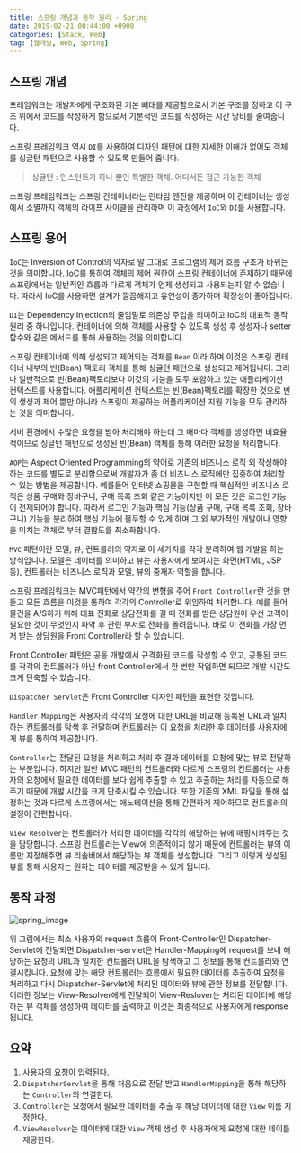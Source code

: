 ```yaml
---
title: 스프링 개념과 동작 원리 - Spring
date: 2019-02-21 00:44:00 +0900
categories: [Stack, Web]
tag: [웹개발, Web, Spring]
---
```



## 스프링 개념

프레임워크는 개발자에게 구조화된 기본 뼈대를 제공함으로서 기본 구조를 정하고 이 구조 위에서 코드를 작성하게 함으로서 기본적인 코드를 작성하는 시간 낭비를 줄여줍니다.

스프링 프레임워크 역시 `DI`를 사용하여 디자인 패턴에 대한 자세한 이해가 없어도 객체를 싱글턴 패턴으로 사용할 수 있도록 만들어 줍니다.

> 싱글턴 : 인스턴트가 하나 뿐인 특별한 객체. 어디서든 접근 가능한 객체

스프링 프레임워크는 스프링 컨테이너라는 런타임 엔진을 제공하며 이 컨테이너는 생성에서 소멸까지 객체의 라이프 사이클을 관리하며 이 과정에서 `IoC`와 `DI`를 사용합니다.

## 스프링 용어

`IoC`는 Inversion of Control의 약자로 말 그대로 프로그램의 제어 흐름 구조가 바뀌는 것을 의미합니다. IoC를 통하여 객체의 제어 권한이 스프링 컨테이너에 존재하기 때문에 스프링에서는 일반적인 흐름과 다르게 객체가 언제 생성되고 사용되는지 알 수 없습니다. 따라서 IoC를 사용하면 설계가 깔끔해지고 유연성이 증가하며 확장성이 좋아집니다.

`DI`는 Dependency Injection의 줄임말로 의존성 주입을 의미하고 IoC의 대표적 동작 원리 중 하나입니다. 컨테이너에 의해 객체를 사용할 수 있도록 생성 후 생성자나 setter 함수와 같은 메서드를 통해 사용하는 것을 의미합니다.

스프링 컨테이너에 의해 생성되고 제어되는 객체를 `Bean` 이라 하며 이것은 스프링 컨테이너 내부의 빈(Bean) 팩토리 객체를 통해 싱글턴 패턴으로 생성되고 제어됩니다. 그러나 일반적으로 빈(Bean)팩토리보다 이것의 기능을 모두 포함하고 있는 애플리케이션 컨텍스트를 사용합니다. 애플리케이션 컨텍스트는 빈(Bean)팩토리를 확장한 것으로 빈의 생성과 제어 뿐만 아니라 스프링이 제공하는 어플리케이션 지원 기능을 모두 관리하는 것을 의미합니다.

서버 환경에서 수많은 요청을 받아 처리해야 하는데 그 때마다 객체를 생성하면 비효율적이므로 싱글턴 패턴으로 생성된 빈(Bean) 객체를 통해 이러한 요청을 처리합니다.

`AOP`는 Aspect Oriented Programming의 약어로 기존의 비즈니스 로직 외 작성해야 하는 코드를 별도로 분리함으로써 개발자가 좀 더 비즈니스 로직에만 집중하여 처리할 수 있는 방법을 제공합니다. 예를들어 인터넷 쇼핑몰을 구현할 때 핵심적인 비즈니스 로직은 상품 구매와 장바구니, 구매 목록 조회 같은 기능이지만 이 모든 것은 로그인 기능이 전제되어야 합니다. 따라서 로그인 기능과 핵심 기능(상품 구매, 구매 목록 조회, 장바구니) 기능을 분리하여 핵심 기능에 몰두할 수 있게 하며 그 외 부가적인 개발이나 영향을 미치는 객체로 부터 결합도를 최소화합니다.

`MVC` 패턴이란 모델, 뷰, 컨트롤러의 약자로 이 세가지를 각각 분리하여 웹 개발을 하는 방식입니다. 모델은 데이터를 의미하고 뷰는 사용자에게 보여지는 화면(HTML, JSP 등), 컨트롤러는 비즈니스 로직과 모델, 뷰의 중재자 역할을 합니다.

스프링 프레임워크는 MVC패턴에서 약간의 변형을 주어 `Front Controller`란 것을 만들고 모든 흐름을 이것을 통하여 각각의 Controller로 위임하여 처리합니다. 예를 들어 물건을 A/S하기 위해 대표 전화로 상담전화를 걸 때 전화를 받은 상담원이 우선 고객이 필요한 것이 무엇인지 파악 후 관련 부서로 전화를 돌려줍니다. 바로 이 전화를 가장 먼저 받는 상담원을 Front Controller라 할 수 있습니다.

Front Controller 패턴은 공동 개발에서 규격화된 코드를 작성할 수 있고, 공통된 코드를 각각의 컨트롤러가 아닌 front Controller에서 한 번만 작업하면 되므로 개발 시간도 크게 단축할 수 있습니다.

`Dispatcher Servlet`은 Front Controller 디자인 패턴을 표현한 것입니다.

`Handler Mapping`은 사용자의 각각의 요청에 대한 URL을 비교해 등록된 URL과 일치하는 컨트롤러를 탐색 후 전달하며 컨트롤러는 이 요청을 처리한 후 데이터를 사용자에게 뷰를 통하여 제공합니다.

`Controller`는 전달된 요청을 처리하고 처리 후 결과 데이터를 요청에 맞는 뷰로 전달하는 부분입니다. 하지만 일반 MVC 패턴의 컨트롤러와 다르게 스프링의 컨트롤러는 사용자의 요청에서 필요한 데이터를 보다 쉽게 추출할 수 있고 추출하는 처리를 자동으로 해주기 때문에 개발 시간을 크게 단축시킬 수 있습니다. 또한 기존의 XML 파일을 통해 설정하는 것과 다르게 스프링에서는 애노테이션을 통해 간편하게 제어하므로 컨트롤러의 설정이 간편합니다.

`View Resolver`는 컨트롤러가 처리한 데이터를 각각의 해당하는 뷰에 매핑시켜주는 것을 담당합니다. 스프링 컨트롤러는 View에 의존적이지 않기 때문에 컨트롤러는 뷰의 이름만 지정해주면 뷰 리솔버에서 해당하는 뷰 객체를 생성합니다. 그리고 이렇게 생성된 뷰를 통해 사용자는 원하는 데이터를 제공받을 수 있게 됩니다.

## 동작 과정

![spring_image](https://github-production-user-asset-6210df.s3.amazonaws.com/135001826/253458180-6f75a6ad-8ae5-42d4-ab6f-104534544046.png)

위 그림에서는 최소 사용자의 request 흐름이 Front-Controller인 Dispatcher-Servlet에 전달되면 Dispatcher-servlet은 Handler-Mapping에 request를 보내 해당하는 요청의 URL과 일치한 컨트롤러 URL을 탐색하고 그 정보를 통해 컨트롤러와 연결시킵니다. 요청에 맞는 해당 컨트롤러는 흐름에서 필요한 데이터를 추출하여 요청을 처리하고 다시 Dispatcher-Servlet에 처리된 데이터와 뷰에 관한 정보를 전달합니다. 이러한 정보는 View-Resolver에게 전달되어 View-Reslover는 처리된 데이터에 해당하는 뷰 객체를 생성하여 데이터를 출력하고 이것은 최종적으로 사용자에게 response 됩니다.

## 요약

1. 사용자의 요청이 입력된다.
2. `DispatcherServlet`을 통해 처음으로 전달 받고 `HandlerMapping`을 통해 해당하는 `Controller`와 연결한다.
3. `Controller`는 요청에서 필요한 데이터를 추출 후 해당 데이터에 대한 `View` 이름 지정한다.
4. `ViewResolver`는 데이터에 대한 `View` 객체 생성 후 사용자에게 요청에 대한 데이틀 제공한다.